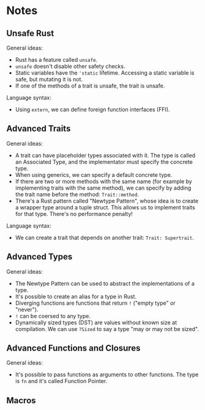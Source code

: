 # Notes

## Unsafe Rust

General ideas:

- Rust has a feature called `unsafe`.
- `unsafe` doesn't disable other safety checks.
- Static variables have the `'static` lifetime. Accessing a static variable is
  safe, but mutating it is not.
- If one of the methods of a trait is unsafe, the trait is unsafe.

Language syntax:

- Using `extern`, we can define foreign function interfaces (FFI).

## Advanced Traits

General ideas:

- A trait can have placeholder types associated with it. The type is called an
  Associated Type, and the implementator must specify the concrete type.
- When using generics, we can specify a default concrete type.
- If there are two or more methods with the same name (for example by
  implementing traits with the same method), we can specify by adding the trait
  name before the method: `Trait::method`.
- There's a Rust pattern called "Newtype Pattern", whose idea is to create a
  wrapper type around a tuple struct. This allows us to implement traits for
  that type. There's no performance penalty!

Language syntax:

- We can create a trait that depends on another trait: `Trait: Supertrait`.

## Advanced Types

General ideas:

- The Newtype Pattern can be used to abstract the implementations of a type.
- It's possible to create an alias for a type in Rust.
- Diverging functions are functions that return `!` ("empty type" or "never").
- `!` can be coersed to any type.
- Dynamically sized types (DST) are values without known size at compilation.
  We can use `?Sized` to say a type "may or may not be sized".

## Advanced Functions and Closures

General ideas:

- It's possible to pass functions as arguments to other functions. The type is
  `fn` and it's called Function Pointer.

## Macros